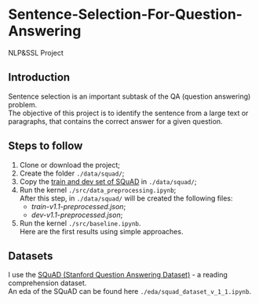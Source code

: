 # Sentence-Selection-For-Question-Answering
NLP&amp;SSL Project

## Introduction
Sentence selection is an important subtask of the QA (question answering) problem.  
The objective of this project is to identify the sentence from a large text or paragraphs,
that contains the correct answer for a given question.


## Steps to follow
1. Clone or download the project;
2. Create the folder `./data/squad/`;
3. Copy the [train and dev set of SQuAD][1] in `./data/squad/`;
4. Run the kernel `./src/data_preprocessing.ipynb`;  
   After this step, in `./data/squad/` will be created the following files:
    * _train-v1.1-preprocessed.json_;
    * _dev-v1.1-preprocessed.json_;  
5. Run the kernel `./src/baseline.ipynb`.  
   Here are the first results using simple approaches.


## Datasets
I use the [SQuAD (Stanford Question Answering Dataset)][1] - a reading comprehension dataset.  
An eda of the SQuAD can be found here `./eda/squad_dataset_v_1_1.ipynb`.  




[1]: https://rajpurkar.github.io/SQuAD-explorer/


